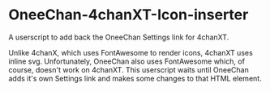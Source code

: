 # OneeChan-4chanXT-Icon-inserter
A userscript to add back the OneeChan Settings link for 4chanXT.

Unlike 4chanX, which uses FontAwesome to render icons, 4chanXT uses inline svg. Unfortunately, OneeChan also uses FontAwesome which, of course, doesn't work on 4chanXT. This userscript waits until OneeChan adds it's own Settings link and makes some changes to that HTML element.